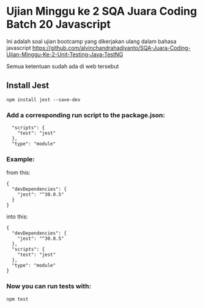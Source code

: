 # Ujian Minggu ke 2 SQA Juara Coding Batch 20 Javascript

Ini adalah soal ujian bootcamp yang dikerjakan ulang dalam bahasa javascript
https://github.com/alvinchandrahadiyanto/SQA-Juara-Coding-Ujian-Minggu-Ke-2-Unit-Testing-Java-TestNG

Semua ketentuan sudah ada di web tersebut

## Install Jest
```
npm install jest --save-dev
```

### Add a corresponding run script to the package.json:

```
  "scripts": {
    "test": "jest"
  },
  "type": "module"
```

### Example:

from this:

```
{
  "devDependencies": {
    "jest": "^30.0.5"
  }
}
```

into this:

```
{
  "devDependencies": {
    "jest": "^30.0.5"
  },
  "scripts": {
    "test": "jest"
  },
  "type": "module"
}
```

### Now you can run tests with:
```
npm test
```